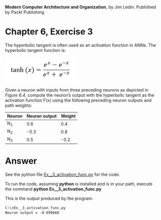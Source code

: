 __Modern Computer Architecture and Organization__, by Jim Ledin. Published by Packt Publishing
# Chapter 6, Exercise 3
The hyperbolic tangent is often used as an activation function in ANNs. The hyperbolic tangent function is:

![Activation function](src/Ex__3_activation_func.png)

Given a neuron with inputs from three preceding neurons as depicted in *Figure 6.4*, compute the neuron’s output with the hyperbolic tangent as the activation function F(x) using the following preceding neuron outputs and path weights:

Neuron | Neuron output | Weight
------ | ------------- | ------
N<sub>1</sub> | 0.6  | 0.4
N<sub>2</sub> | -0.3 | 0.8
N<sub>3</sub> | 0.5  | -0.2

# Answer
See the python file [Ex__3_activation_func.py](src/Ex__3_activation_func.py) for the code.

To run the code, assuming **python** is installed and is in your path, execute the command **python Ex__3_activation_func.py**

This is the output produced by the program:
```
C:\>Ex__3_activation_func.py
Neuron output = -0.099668
```